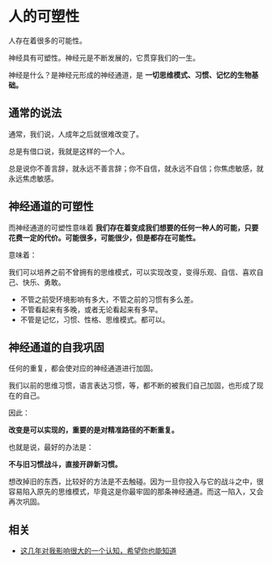 # 人的可塑性

人存在着很多的可能性。

神经具有可塑性。神经元是不断发展的，它贯穿我们的一生。

神经是什么？是神经元形成的神经通道，是 **一切思维模式、习惯、记忆的生物基础。**


## 通常的说法

通常，我们说，人成年之后就很难改变了。

总是有借口说，我就是这样的一个人。

总是说你不善言辞，就永远不善言辞；你不自信，就永远不自信；你焦虑敏感，就永远焦虑敏感。

## 神经通道的可塑性

而神经通道的可塑性意味着 **我们存在着变成我们想要的任何一种人的可能，只要花费一定的代价。可能很多，可能很少，但是都存在可能性。**

意味着：

我们可以培养之前不曾拥有的思维模式，可以实现改变，变得乐观、自信、喜欢自己、快乐、勇敢。

- 不管之前受环境影响有多大，不管之前的习惯有多么差。
- 不管看起来有多晚，或者无论看起来有多早。
- 不管是记忆，习惯、性格、思维模式。都可以。


## 神经通道的自我巩固

任何的重复，都会使对应的神经通道进行加固。

我们以前的思维习惯，语言表达习惯，等，都不断的被我们自己加固，也形成了现在的自己。

因此：

**改变是可以实现的，重要的是对精准路径的不断重复。**

也就是说，最好的办法是：

**不与旧习惯战斗，直接开辟新习惯。**

想改掉旧的东西，比较好的方法是不去触碰。因为一旦你投入与它的战斗之中，很容易陷入原先的思维模式，毕竟这是你最牢固的那条神经通道。而这一陷入，又会再次巩固。




## 相关

- [这几年对我影响很大的一个认知，希望你也能知道](https://zhuanlan.zhihu.com/p/54161537)
